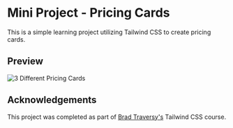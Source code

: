 
# Mini Project - Pricing Cards



This is a simple learning project utilizing Tailwind CSS to create pricing cards. 




## Preview

![3 Different Pricing Cards](https://dj-project-previews.s3.amazonaws.com/pricing-cards-tailwind.png)


## Acknowledgements

This project was completed as part of [Brad Traversy's](https://github.com/bradtraversy) Tailwind CSS course. 


